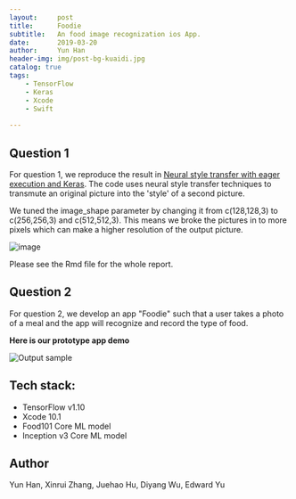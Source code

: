 ```yaml
---
layout:     post
title:      Foodie 
subtitle:   An food image recognization ios App.
date:       2019-03-20
author:     Yun Han
header-img: img/post-bg-kuaidi.jpg
catalog: true
tags:
    - TensorFlow
    - Keras
    - Xcode
    - Swift
    
---
```




## Question 1

For question 1, we reproduce the result in [Neural style transfer with eager execution and Keras](https://blogs.rstudio.com/tensorflow/posts/2018-09-10-eager-style-transfer/). The code uses neural style transfer techniques to transmute an original picture into the 'style' of a second picture.

We tuned the image_shape parameter by changing it from c(128,128,3) to c(256,256,3) and c(512,512,3). This means we broke the pictures in to more pixels which can make a higher resolution of the output picture. 


![image](https://github.com/dw6ja/biostatm280-winter2019-hw4/blob/develop/Q1/q1.png)


Please see the Rmd file for the whole report. 


## Question 2

For question 2, we develop an app "Foodie" such that a user takes a photo of a meal and the app will recognize and record the type of food. 

**Here is our prototype app demo**


![Output sample](https://github.com/dw6ja/biostatm280-winter2019-hw4/blob/develop/Foodie/Foodie%20Demo.gif)


## Tech stack:

* TensorFlow v1.10
* Xcode 10.1
* Food101 Core ML model
* Inception v3 Core ML model


## Author

Yun Han, Xinrui Zhang, Juehao Hu, Diyang Wu, Edward Yu
